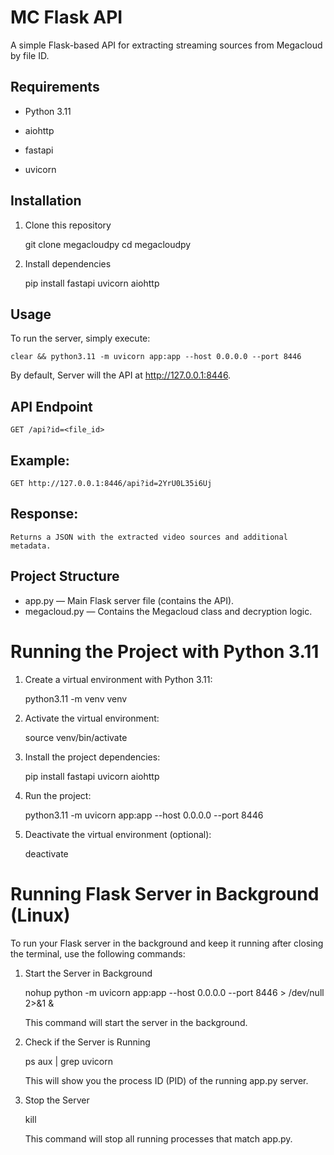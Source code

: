 # MC Flask API

A simple Flask-based API for extracting streaming sources from Megacloud by file ID.

## Requirements

- Python 3.11

- aiohttp
- fastapi
- uvicorn

## Installation

1. Clone this repository

   git clone megacloudpy
   cd megacloudpy

2. Install dependencies

   pip install fastapi uvicorn aiohttp

## Usage

To run the server, simply execute:

    clear && python3.11 -m uvicorn app:app --host 0.0.0.0 --port 8446

By default, Server will the API at http://127.0.0.1:8446.

## API Endpoint

    GET /api?id=<file_id>

## Example:

    GET http://127.0.0.1:8446/api?id=2YrU0L35i6Uj

## Response:

    Returns a JSON with the extracted video sources and additional metadata.

## Project Structure

- app.py — Main Flask server file (contains the API).
- megacloud.py — Contains the Megacloud class and decryption logic.

# Running the Project with Python 3.11

1. Create a virtual environment with Python 3.11:

   python3.11 -m venv venv

2. Activate the virtual environment:

   source venv/bin/activate

3. Install the project dependencies:

   pip install fastapi uvicorn aiohttp

4. Run the project:

   python3.11 -m uvicorn app:app --host 0.0.0.0 --port 8446

5. Deactivate the virtual environment (optional):

   deactivate

# Running Flask Server in Background (Linux)

To run your Flask server in the background and keep it running after closing the terminal, use the following commands:

1. Start the Server in Background

   nohup python -m uvicorn app:app --host 0.0.0.0 --port 8446 > /dev/null 2>&1 &

   This command will start the server in the background.

2. Check if the Server is Running

   ps aux | grep uvicorn

   This will show you the process ID (PID) of the running app.py server.

3. Stop the Server

   kill <pid>

   This command will stop all running processes that match app.py.
